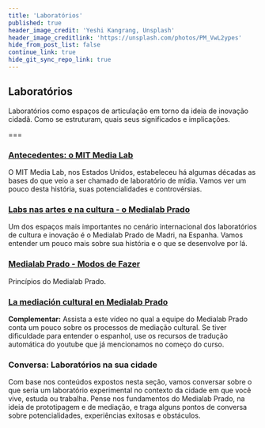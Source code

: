 ```yaml
---
title: 'Laboratórios'
published: true
header_image_credit: 'Yeshi Kangrang, Unsplash'
header_image_creditlink: 'https://unsplash.com/photos/PM_VwL2ypes'
hide_from_post_list: false
continue_link: true
hide_git_sync_repo_link: true
---
```


## Laboratórios

Laboratórios como espaços de articulação em torno da ideia de inovação cidadã. Como se estruturam, quais seus significados e implicações.

===

### [Antecedentes: o MIT Media Lab](mit-media-lab)

O MIT Media Lab, nos Estados Unidos, estabeleceu há algumas décadas as bases do que veio a ser chamado de laboratório de mídia. Vamos ver um pouco desta história, suas potencialidades e controvérsias.

### [Labs nas artes e na cultura - o Medialab Prado](medialab-prado)

Um dos espaços mais importantes no cenário internacional dos laboratórios de cultura e inovação é o Medialab Prado de Madri, na Espanha. Vamos entender um pouco mais sobre sua história e o que se desenvolve por lá.

### [Medialab Prado - Modos de Fazer](modos-de-fazer)

Princípios do Medialab Prado.

### [La mediación cultural en Medialab Prado](mediacion-cultural)

**Complementar:** Assista a este vídeo no qual a equipe do Medialab Prado conta um pouco sobre os processos de mediação cultural. Se tiver dificuldade para entender o espanhol, use os recursos de tradução automática do youtube que já mencionamos no começo do curso.

### Conversa: Laboratórios na sua cidade

Com base nos conteúdos expostos nesta seção, vamos conversar sobre o que seria um laboratório experimental no contexto da cidade em que você vive, estuda ou trabalha. Pense nos fundamentos do Medialab Prado, na ideia de prototipagem e de mediação, e traga alguns pontos de conversa sobre potencialidades, experiências exitosas e obstáculos.

